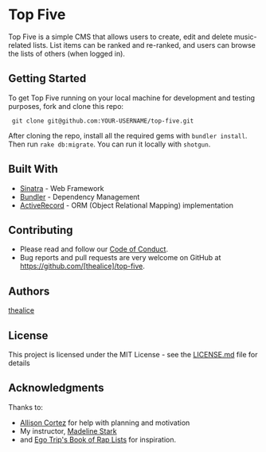 # Top Five

Top Five is a simple CMS that allows users to create, edit and delete music-related lists. List items can be ranked and re-ranked, and users can browse the lists of others (when logged in).

## Getting Started

To get Top Five running on your local machine for development and testing purposes, fork and clone this repo:

 ```
  git clone git@github.com:YOUR-USERNAME/top-five.git

```
 After cloning the repo, install all the required gems with `bundler install`.
 Then run `rake db:migrate`.
 You can run it locally with `shotgun`.

## Built With

* [Sinatra](http://sinatrarb.com/) - Web Framework
* [Bundler](https://bundler.io/) - Dependency Management
* [ActiveRecord](https://rometools.github.io/rome/) - ORM (Object Relational Mapping) implementation

## Contributing

* Please read and follow our [Code of Conduct](CODE-OF-CONDUCT.md).
* Bug reports and pull requests are very welcome on GitHub at https://github.com/[thealice]/top-five. 

## Authors

[thealice](https://github.com/thealice)

## License

This project is licensed under the MIT License - see the [LICENSE.md](LICENSE.md) file for details

## Acknowledgments

Thanks to: 
* [Allison Cortez](https://github.com/allisoncortez) for help with planning and motivation
* My instructor, [Madeline Stark](https://github.com/Madeline-Stark)
* and [Ego Trip's Book of Rap Lists](https://www.indiebound.org/book/9780312242985) for inspiration.
